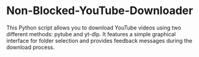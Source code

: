 # Non-Blocked-YouTube-Downloader
This Python script allows you to download YouTube videos using two different methods: pytube and yt-dlp. It features a simple graphical interface for folder selection and provides feedback messages during the download process.
